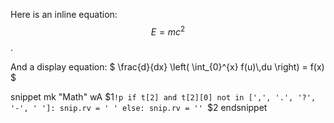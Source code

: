 Here is an inline equation: $$E=mc^2$$.

And a display equation:
$`
\frac{d}{dx} \left( \int_{0}^{x} f(u)\,du \right) = f(x)
`$


snippet mk "Math" wA
$${1}$`!p
if t[2] and t[2][0] not in [',', '.', '?', '-', ' ']:
    snip.rv = ' '
else:
    snip.rv = ''
`$2
endsnippet
